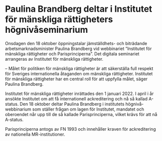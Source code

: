 # Paulina Brandberg deltar i Institutet för mänskliga rättigheters högnivåseminarium

Onsdagen den 18 oktober öppningstalar jämställdhets- och biträdande arbetsmarknadsminister Paulina Brandberg vid webbinariet ”Institutet för mänskliga rättigheter och Parisprinciperna”. Det digitala seminariet arrangeras av Institutet för mänskliga rättigheter.

– Målet för politiken för mänskliga rättigheter är att säkerställa full respekt för Sveriges internationella åtaganden om mänskliga rättigheter. Institutet för mänskliga rättigheter har en central roll för att uppfylla målet, säger Paulina Brandberg.

Institutet för mänskliga rättigheter inrättades den 1 januari 2022. I april i år ansökte Institutet om att få internationell ackreditering och nå så kallad A-status. Den 18 oktober deltar Paulina Brandberg i institutets högnivå-webbinarium som ställer frågan om lagen för Institutet, mandatet och oberoendet når upp till de så kallade Parisprinciperna, vilket krävs för att nå A-status.

Parisprinciperna antogs av FN 1993 och innehåller kraven för ackreditering av nationella MR-institutioner.
